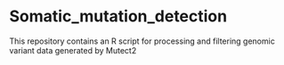 # Somatic_mutation_detection
This repository contains an R script for processing and filtering genomic variant data generated by Mutect2

